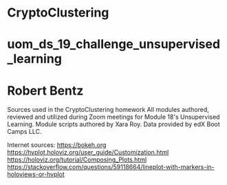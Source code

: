 # CryptoClustering
# uom_ds_19_challenge_unsupervised_learning
# Robert Bentz

Sources used in the CryptoClustering homework
All modules authored, reviewed and utilized during Zoom meetings for Module 18's Unsupervised Learning.
Module scripts authored by Xara Roy.
Data provided by edX Boot Camps LLC.

Internet sources:
https://bokeh.org
https://hvplot.holoviz.org/user_guide/Customization.html
https://holoviz.org/tutorial/Composing_Plots.html
https://stackoverflow.com/questions/59118664/lineplot-with-markers-in-holoviews-or-hvplot

